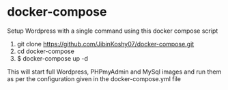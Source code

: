 # docker-compose
Setup Wordpress with a single command using this docker compose script

1. git clone https://github.com/JibinKoshy07/docker-compose.git
2. cd docker-compose
3. $ docker-compose up -d

This will start full Wordpress, PHPmyAdmin and MySql images and run them as per the configuration given in the docker-compose.yml file
